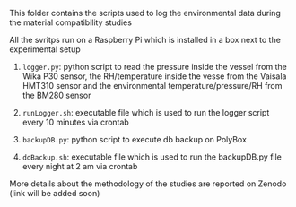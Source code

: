 This folder contains the scripts used to log the environmental data during the material compatibility studies

All the svritps run on a Raspberry Pi which is installed in a box next to the experimental setup

1) `logger.py`: python script to read the pressure inside the vessel from the Wika P30 sensor, the RH/temperature inside the vesse from the Vaisala HMT310 sensor and the environmental temperature/pressure/RH from the BM280 sensor 

2) `runLogger.sh`: executable file which is used to run the logger script every 10 minutes via crontab

3) `backupDB.py`: python script to execute db backup on PolyBox

4) `doBackup.sh`: executable file which is used to run the backupDB.py file every night at 2 am via crontab

More details about the methodology of the studies are reported on Zenodo (link will be added soon)
